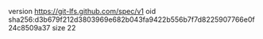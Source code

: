 version https://git-lfs.github.com/spec/v1
oid sha256:d3b679f212d3803969e682b043fa9422b556b7f7d8225907766e0f24c8509a37
size 22
